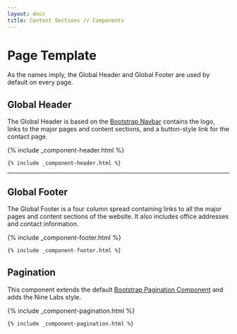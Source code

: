 ```yaml
---
layout: docs
title: Content Sections // Components
---
```


# Page Template

As the names imply, the Global Header and Global Footer are used by default on every page.


## Global Header

The Global Header is based on the [Bootstrap Navbar]() contains the logo, links to the major pages and content sections, and a button-style link for the contact page.

{% include _component-header.html %}

```html
{% include _component-header.html %}
```

----

## Global Footer

The Global Footer is a four column spread containing links to all the major pages and content sections of the website. It also includes office addresses and contact information.


{% include _component-footer.html %}

```html
{% include _component-footer.html %}
```


## Pagination

This component extends the default [Bootstrap Pagination Component](https://getbootstrap.com/docs/4.4/components/pagination/) and adds the Nine Labs style.

{% include _component-pagination.html %}

```html
{% include _component-pagination.html %}
```
